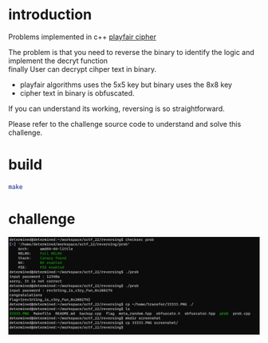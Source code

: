 # introduction 
Problems implemented in c++ [playfair cipher](https://en.wikipedia.org/wiki/Playfair_cipher)  

The problem is that you need to reverse the binary to identify the logic and implement the decryt function  
finally User can decrypt cihper text in binary. 

- playfair algorithms uses the 5x5 key but binary uses the 8x8 key
- cipher text in binary is obfuscated. 

If you can understand its working, reversing is so straightforward.

Please refer to the challenge source code to understand and solve this challenge.

# build 
``` bash
make
```

# challenge
![ex](./screenshot/33333.PNG)

